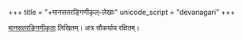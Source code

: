 +++
title = "+मानसतरङ्गिणीकृल्-लेखाः"
unicode_script = "devanagari"
+++

[मानसतरङ्गिणीकृता](https://manasataramgini.wordpress.com/) लिखितम्। अत्र सौकर्याय रक्षितम्।